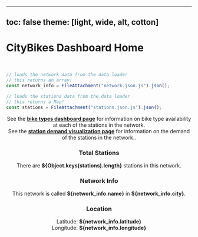 <!-- PROVIDED: This controls the theme of the page! [OPTIONAL] Feel free to change and play around with the theme to find one you like for this page! -->
<!-- HINT: Reference the documentation given in the instructions! -->
---
toc: false
theme: [light, wide, alt, cotton]
---



<!-- PROVIDED: Header/Page Title -->
# CityBikes Dashboard Home
<br>


<!-- CHALLENGE 3.1 -->
<!-- YOUR TURN: Add code to load the data from stations.json.js-->
<!-- HINT: Use a FileAttachment like we did in Lab 2: Observable Dashboard! -->
<!-- Imports the data from the network and stations data loaders -->
```js
// loads the network data from the data loader
// this returns an array!
const network_info = FileAttachment("network.json.js").json();
```

```js
// loads the stations data from the data loader
// this returns a Map!
const stations = FileAttachment("stations.json.js").json();
```


<!-- CHALLENGE 3.2 -->
<!-- YOUR TURN: Add a grid with three cards of information here -->
<!-- Reference the instructions for what information to display in each card. -->
<!-- HINT: You will have to use string interpolation like this `This is a ${interpolated_value}`! -->
<!-- HINT: Reference the .set() method documentation for getting data from a Map in JS linked in the instructions. ! -->

<div class="grid grid-cols-2">
    <div class="card" style="text-align: center;">See the <a href="/bike-types.html"><b>bike types dashboard page</b></a> for information on bike type availability at each of the stations in the network.</div>
    <div class="card" style="text-align: center;">See the <a href="/station-demand.html"><b>station demand visualization page</b></a> for information on the demand of the stations in the network.</b>.</div>
</div>

<div class="grid grid-cols-3">
  <div class="card" style="text-align: center;">
    <h3>Total Stations</h3>
    <p>There are <b>${Object.keys(stations).length}</b> stations in this network.</p>
  </div>

  <div class="card" style="text-align: center;">
    <h3>Network Info</h3>
    <p>This network is called <b>${network_info.name}</b> in <b>${network_info.city}</b>.</p>
  </div>

  <div class="card" style="text-align: center;">
    <h3>Location</h3>
    <p>Latitude: <b>${network_info.latitude}</b><br>Longitude: <b>${network_info.longitude}</b></p>
  </div>
</div>